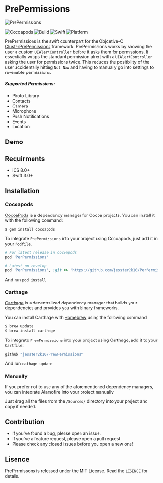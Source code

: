 # PrePermissions
![PrePermissions](http://i.imgur.com/TZMEpqJ.png)

![Cocoapods](https://img.shields.io/cocoapods/v/AFNetworking.svg) ![Build](https://img.shields.io/travis/USER/REPO.svg) ![Swift](https://img.shields.io/badge/swift-3.0-orange.svg) ![Platform](https://img.shields.io/badge/platform-ios8+-pink.svg)

PrePermissions is the swift counterpart for the Objcetive-C [ClusterPrePermissions](https://github.com/rsattar/ClusterPrePermissions) framework. PrePermissions works by showing the user a custom `UIAlertController` before it asks them for permissions. It essentially wraps the standard permission alrert with a `UIAlertController` asking the user for permissions twice. This reduces the positbility of the user accidentally hitting `Not Now` and having to manually go into settings to re-enable permissions.

##### Supported Permissions:
- Photo Library
- Contacts
- Camera
- Microphone
- Push Notifications
- Events 
- Location

## Demo

## Requirments

- iOS 8.0+
- Swift 3.0+

## Installation

### Cocoapods

[CocoaPods](https://cocoapods.org) is a dependency manager for Cocoa projects. You can install it with the following command:

``` bash
$ gem install cocoapods
```
To integrate `PrePermissions` into your project using Cocoapods, just add it in your `Podfile`.

``` ruby
# For latest release in cocoapods
pod 'PerPermissions'

# Latest on develop
pod 'PerPermissions', :git => 'https://github.com/jesster2k10/PerPermissions.git', :branch => 'develop'
```

And run `pod install`

### Carthage

[Carthage](https://github.com/Carthage/Carthage) is a decentralized dependency manager that builds your dependencies and provides you with binary frameworks.

You can install Carthage with [Homebrew](https://brew.sh) using the following command:

``` bash
$ brew update
$ brew install carthage
```

To integrate `PrewPermissions` into your project using Carthage, add it to your `Cartfile`:

``` ruby
github "jesster2k10/PrewPermissions" 
```

And run `cathage update`

### Manually

If you prefer not to use any of the aforementioned dependency managers, you can integrate Alamofire into your project manually. 

Just drag all the files from the `/Sources/` directory into your project and copy if needed.

## Contribution

- If you've found a bug, please open an issue.
- If you've a feature request, please open a pull request
- Please check any closed issues before you open a new one!

## Lisence

PrePermissons is released under the MIT License. Read the `LISENCE` for details.
